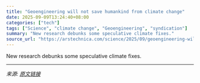 ```yaml
---
title: "Geoengineering will not save humankind from climate change"
date: 2025-09-09T13:24:40+08:00
categories: ["tech"]
tags: ["Science", "climate change", "Geoengineering", "syndication"]
summary: "New research debunks some speculative climate fixes."
source_url: "https://arstechnica.com/science/2025/09/geoengineering-will-not-save-humankind-from-climate-change/"
---
```


New research debunks some speculative climate fixes.

---

*来源: [原文链接](https://arstechnica.com/science/2025/09/geoengineering-will-not-save-humankind-from-climate-change/)*
